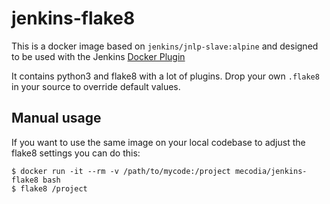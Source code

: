 # jenkins-flake8

This is a docker image based on `jenkins/jnlp-slave:alpine` and designed to be used with the Jenkins [Docker Plugin](https://wiki.jenkins.io/display/JENKINS/Docker+Plugin)

It contains python3 and flake8 with a lot of plugins. Drop your own `.flake8`
in your source to override default values.

## Manual usage

If you want to use the same image on your local codebase to adjust the flake8 settings you can do this:

    $ docker run -it --rm -v /path/to/mycode:/project mecodia/jenkins-flake8 bash
    $ flake8 /project
